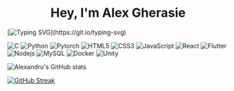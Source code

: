 <h1 align="center">Hey, I'm Alex Gherasie</h1>

[![Typing SVG](https://readme-typing-svg.herokuapp.com?duration=2000&color=249CCD&lines=%24+About+me%3A;%24+2nd+Year+Epitech+Student+!;%24+Member+of+PoC+!)](https://git.io/typing-svg)

![C](https://img.shields.io/badge/-C-black?style=flat-square&logo=c)
![Python](https://img.shields.io/badge/-Python-black?style=flat-square&logo=Python)
![Pytorch](https://img.shields.io/badge/-Pytorch-black?style=flat-square&logo=pytorch)
![HTML5](https://img.shields.io/badge/-HTML5-E34F26?style=flat-square&logo=html5&logoColor=white)
![CSS3](https://img.shields.io/badge/-CSS3-1572B6?style=flat-square&logo=css3)
![JavaScript](https://img.shields.io/badge/-JavaScript-black?style=flat-square&logo=javascript)
![React](https://img.shields.io/badge/-React-black?style=flat-square&logo=react)
![Flutter](https://img.shields.io/badge/-Flutter-black?style=flat-square&logo=flutter)
![Nodejs](https://img.shields.io/badge/-Nodejs-black?style=flat-square&logo=Node.js)
![MySQL](https://img.shields.io/badge/-MySQL-black?style=flat-square&logo=mysql)
![Docker](https://img.shields.io/badge/-Docker-black?style=flat-square&logo=docker)
![Unity](https://img.shields.io/badge/-Unity-black?style=flat-square&logo=unity)

![Alexandru's GitHub stats](https://github-readme-stats.vercel.app/api?username=agherasie&count_private=true&include_all_commits=true&theme=tokyonight&show_icons=true)

[![GitHub Streak](https://github-readme-streak-stats.herokuapp.com/?user=agherasie&theme=dark)](https://git.io/streak-stats)
